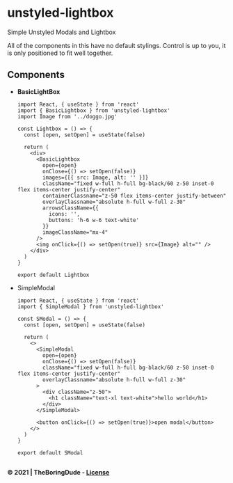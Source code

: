 # unstyled-lightbox

Simple Unstyled Modals and Lightbox

All of the components in this have no default stylings. Control is up to you, it is only positioned to fit well together.

## Components

- **BasicLightBox**

  ```tsx
  import React, { useState } from 'react'
  import { BasicLightbox } from 'unstyled-lightbox'
  import Image from '../doggo.jpg'

  const Lightbox = () => {
    const [open, setOpen] = useState(false)

    return (
      <div>
        <BasicLightbox
          open={open}
          onClose={() => setOpen(false)}
          images={[{ src: Image, alt: '' }]}
          className="fixed w-full h-full bg-black/60 z-50 inset-0 flex items-center justify-center"
          containerClassname="z-50 flex items-center justify-between"
          overlayClassname="absolute h-full w-full z-30"
          arrowsClassName={{
            icons: '',
            buttons: 'h-6 w-6 text-white'
          }}
          imageClassName="mx-4"
        />
        <img onClick={() => setOpen(true)} src={Image} alt="" />
      </div>
    )
  }

  export default Lightbox
  ```

- SimpleModal

  ```tsx
  import React, { useState } from 'react'
  import { SimpleModal } from 'unstyled-lightbox'

  const SModal = () => {
    const [open, setOpen] = useState(false)

    return (
      <>
        <SimpleModal
          open={open}
          onClose={() => setOpen(false)}
          className="fixed w-full h-full bg-black/60 z-50 inset-0 flex items-center justify-center"
          overlayClassname="absolute h-full w-full z-30"
        >
          <div className="z-50">
            <h1 className="text-xl text-white">hello world</h1>
          </div>
        </SimpleModal>

        <button onClick={() => setOpen(true)}>open modal</button>
      </>
    )
  }

  export default SModal
  ```

##

#### &copy; 2021 | TheBoringDude - [License](./LICENSE)
